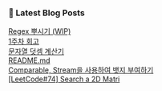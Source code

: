 

### 📕 Latest Blog Posts   

<a href ="https://gilbert9172.tistory.com/103"> Regex 뿌시기 (WIP) </a> <br><a href ="https://gilbert9172.tistory.com/102"> 1주차 회고 </a> <br><a href ="https://gilbert9172.tistory.com/101"> 문자열 덧셈 계산기 </a> <br><a href ="https://gilbert9172.tistory.com/100"> README.md </a> <br><a href ="https://gilbert9172.tistory.com/99"> Comparable, Stream을 사용하여 뱃지 부여하기 </a> <br><a href ="https://gilbert9172.tistory.com/98"> [LeetCode#74] Search a 2D Matri </a> <br>